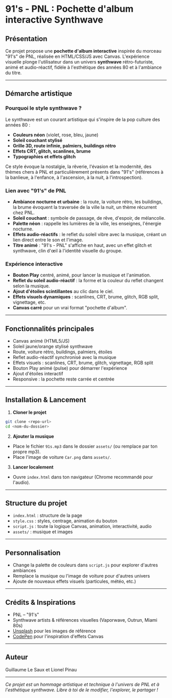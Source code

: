 # 91's - PNL : Pochette d'album interactive Synthwave

## Présentation

Ce projet propose une **pochette d'album interactive** inspirée du morceau "91's" de PNL, réalisée en HTML/CSS/JS avec Canvas. L'expérience visuelle plonge l'utilisateur dans un univers **synthwave** rétro-futuriste, animé et audio-réactif, fidèle à l'esthétique des années 80 et à l'ambiance du titre.

---

## Démarche artistique

### Pourquoi le style synthwave ?
Le synthwave est un courant artistique qui s'inspire de la pop culture des années 80 :
- **Couleurs néon** (violet, rose, bleu, jaune)
- **Soleil couchant stylisé**
- **Grille 3D, route infinie, palmiers, buildings rétro**
- **Effets CRT, glitch, scanlines, brume**
- **Typographies et effets glitch**

Ce style évoque la nostalgie, la rêverie, l'évasion et la modernité, des thèmes chers à PNL et particulièrement présents dans "91's" (références à la banlieue, à l'enfance, à l'ascension, à la nuit, à l'introspection).

### Lien avec "91's" de PNL
- **Ambiance nocturne et urbaine** : la route, la voiture rétro, les buildings, la brume évoquent la traversée de la ville la nuit, un thème récurrent chez PNL.
- **Soleil couchant** : symbole de passage, de rêve, d'espoir, de mélancolie.
- **Palette néon** : rappelle les lumières de la ville, les enseignes, l'énergie nocturne.
- **Effets audio-réactifs** : le reflet du soleil vibre avec la musique, créant un lien direct entre le son et l'image.
- **Titre animé** : "91's - PNL" s'affiche en haut, avec un effet glitch et synthwave, clin d'œil à l'identité visuelle du groupe.

### Expérience interactive
- **Bouton Play** centré, animé, pour lancer la musique et l'animation.
- **Reflet du soleil audio-réactif** : la forme et la couleur du reflet changent selon la musique.
- **Ajout d'étoiles scintillantes** au clic dans le ciel.
- **Effets visuels dynamiques** : scanlines, CRT, brume, glitch, RGB split, vignettage, etc.
- **Canvas carré** pour un vrai format "pochette d'album".

---

## Fonctionnalités principales
- Canvas animé (HTML5/JS)
- Soleil jaune/orange stylisé synthwave
- Route, voiture rétro, buildings, palmiers, étoiles
- Reflet audio-réactif synchronisé avec la musique
- Effets visuels : scanlines, CRT, brume, glitch, vignettage, RGB split
- Bouton Play animé (pulse) pour démarrer l'expérience
- Ajout d'étoiles interactif
- Responsive : la pochette reste carrée et centrée

---

## Installation & Lancement

1. **Cloner le projet**
```bash
git clone <repo-url>
cd <nom-du-dossier>
```
2. **Ajouter la musique**
- Place le fichier `91s.mp3` dans le dossier `assets/` (ou remplace par ton propre mp3).
- Place l'image de voiture `Car.png` dans `assets/`.

3. **Lancer localement**
- Ouvre `index.html` dans ton navigateur (Chrome recommandé pour l'audio).

---

## Structure du projet

- `index.html` : structure de la page
- `style.css` : styles, centrage, animation du bouton
- `script.js` : toute la logique Canvas, animation, interactivité, audio
- `assets/` : musique et images

---

## Personnalisation
- Change la palette de couleurs dans `script.js` pour explorer d'autres ambiances
- Remplace la musique ou l'image de voiture pour d'autres univers
- Ajoute de nouveaux effets visuels (particules, météo, etc.)

---

## Crédits & Inspirations
- PNL – "91's"
- Synthwave artists & références visuelles (Vaporwave, Outrun, Miami 80s)
- [Unsplash](https://unsplash.com/) pour les images de référence
- [CodePen](https://codepen.io/) pour l'inspiration d'effets Canvas

---

## Auteur
Guillaume Le Saux et Lionel Pinau 

---

*Ce projet est un hommage artistique et technique à l'univers de PNL et à l'esthétique synthwave. Libre à toi de le modifier, l'explorer, le partager !* 
